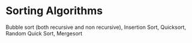 # Sorting Algorithms
Bubble sort (both recursive and non recursive), Insertion Sort, Quicksort, Random Quick Sort, Mergesort
